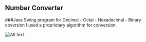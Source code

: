 ## Number Converter
###Java Swing program for Decimal - Octal - Hexadecimal - Binary coversion
I used a proprietary algorithm for conversion.

![Alt text](http://i.imgur.com/ls9X8DS.png)
